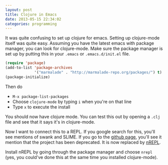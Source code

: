 ```yaml
---
layout: post
title: Clojure in Emacs
date: 2013-05-15 22:34:02
categories: programming
---
```

It was quite confusing to set up clojure for emacs.  Setting up clojure-mode
itself was quite easy.  Assuming you have the latest emacs with package
manager, you can look for clojure-mode.  Make sure the package manager is set
up by putting this in your `.emacs` or `.emacs.d/init.el` file.

```cl
(require 'package)
(add-to-list 'package-archives
             '("marmalade" . "http://marmalade-repo.org/packages/") t)
(package-initialize)
```

Then do

* `M-x package-list-packages`
* Choose `clojure-mode` by typing `i` when you're on that line
* Type `x` to execute the install

You should now have clojure mode.  You can test this out by opening a `.clj`
file and see that it says it's in clojure-mode.

Now I want to connect this to a REPL.  If you google search for this, you'll
see mentions of swank and SLIME.  If you go to the [github
page](https://github.com/technomancy/swank-clojure), you'll see it mention that
the project has been deprecated.  It is now replaced by
[nREPL](https://github.com/kingtim/nrepl.el).

Install nREPL by going through the package manager and choose `nrepl` (yes, you
could've done this at the same time you installed clojure-mode).

